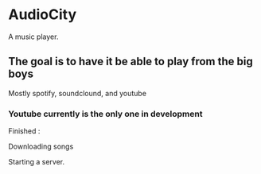 # AudioCity

A music player.

## The goal is to have it be able to play from the big boys
Mostly spotify, soundclound, and youtube

### Youtube currently is the only one in development

Finished :

Downloading songs

Starting a server.
